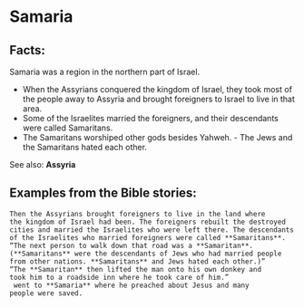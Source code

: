 Samaria
=======

###

Facts:
------

Samaria was a region in the northern part of Israel.

-   When the Assyrians conquered the kingdom of Israel, they took most
    of the people away to Assyria and brought foreigners to Israel to
    live in that area.
-   Some of the Israelites married the foreigners, and their descendants
    were called Samaritans.
-   The Samaritans worshiped other gods besides Yahweh.  -   The Jews
and the Samaritans hated each other.

See also: **Assyria**

Examples from the Bible stories:
--------------------------------

    Then the Assyrians brought foreigners to live in the land where
    the kingdom of Israel had been. The foreigners rebuilt the destroyed
    cities and married the Israelites who were left there. The descendants
    of the Israelites who married foreigners were called **Samaritans**.
    “The next person to walk down that road was a **Samaritan**.
    (**Samaritans** were the descendants of Jews who had married people
    from other nations. **Samaritans** and Jews hated each other.)”
    “The **Samaritan** then lifted the man onto his own donkey and
    took him to a roadside inn where he took care of him.”
     went to **Samaria** where he preached about Jesus and many
    people were saved.

